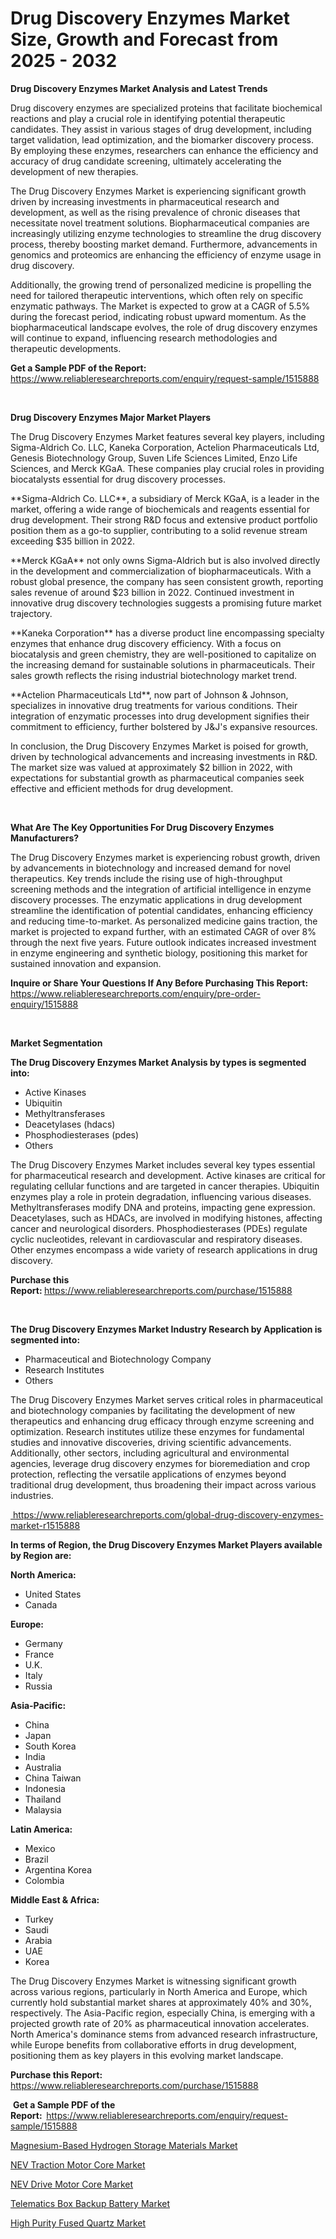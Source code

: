 <p><h1>Drug Discovery Enzymes Market Size, Growth and Forecast from 2025 - 2032</h1></p><p><strong>Drug Discovery Enzymes Market Analysis and Latest Trends</strong></p>
<p><p>Drug discovery enzymes are specialized proteins that facilitate biochemical reactions and play a crucial role in identifying potential therapeutic candidates. They assist in various stages of drug development, including target validation, lead optimization, and the biomarker discovery process. By employing these enzymes, researchers can enhance the efficiency and accuracy of drug candidate screening, ultimately accelerating the development of new therapies.</p><p>The Drug Discovery Enzymes Market is experiencing significant growth driven by increasing investments in pharmaceutical research and development, as well as the rising prevalence of chronic diseases that necessitate novel treatment solutions. Biopharmaceutical companies are increasingly utilizing enzyme technologies to streamline the drug discovery process, thereby boosting market demand. Furthermore, advancements in genomics and proteomics are enhancing the efficiency of enzyme usage in drug discovery.</p><p>Additionally, the growing trend of personalized medicine is propelling the need for tailored therapeutic interventions, which often rely on specific enzymatic pathways. The Market is expected to grow at a CAGR of 5.5% during the forecast period, indicating robust upward momentum. As the biopharmaceutical landscape evolves, the role of drug discovery enzymes will continue to expand, influencing research methodologies and therapeutic developments.</p></p>
<p><strong>Get a Sample PDF of the Report:&nbsp;</strong> <a href="https://www.reliableresearchreports.com/enquiry/request-sample/1515888?utm_campaign=41&utm_medium=2&utm_source=Github&utm_content=ia&utm_term=18012025&utm_id=drug-discovery-enzymes">https://www.reliableresearchreports.com/enquiry/request-sample/1515888</a></p>
<p>&nbsp;</p>
<p><strong>Drug Discovery Enzymes Major Market Players</strong></p>
<p><p>The Drug Discovery Enzymes Market features several key players, including Sigma-Aldrich Co. LLC, Kaneka Corporation, Actelion Pharmaceuticals Ltd, Genesis Biotechnology Group, Suven Life Sciences Limited, Enzo Life Sciences, and Merck KGaA. These companies play crucial roles in providing biocatalysts essential for drug discovery processes.</p><p>**Sigma-Aldrich Co. LLC**, a subsidiary of Merck KGaA, is a leader in the market, offering a wide range of biochemicals and reagents essential for drug development. Their strong R&D focus and extensive product portfolio position them as a go-to supplier, contributing to a solid revenue stream exceeding $35 billion in 2022.</p><p>**Merck KGaA** not only owns Sigma-Aldrich but is also involved directly in the development and commercialization of biopharmaceuticals. With a robust global presence, the company has seen consistent growth, reporting sales revenue of around $23 billion in 2022. Continued investment in innovative drug discovery technologies suggests a promising future market trajectory.</p><p>**Kaneka Corporation** has a diverse product line encompassing specialty enzymes that enhance drug discovery efficiency. With a focus on biocatalysis and green chemistry, they are well-positioned to capitalize on the increasing demand for sustainable solutions in pharmaceuticals. Their sales growth reflects the rising industrial biotechnology market trend.</p><p>**Actelion Pharmaceuticals Ltd**, now part of Johnson & Johnson, specializes in innovative drug treatments for various conditions. Their integration of enzymatic processes into drug development signifies their commitment to efficiency, further bolstered by J&J's expansive resources.</p><p>In conclusion, the Drug Discovery Enzymes Market is poised for growth, driven by technological advancements and increasing investments in R&D. The market size was valued at approximately $2 billion in 2022, with expectations for substantial growth as pharmaceutical companies seek effective and efficient methods for drug development.</p></p>
<p>&nbsp;</p>
<p><strong>What Are The Key Opportunities For Drug Discovery Enzymes Manufacturers?</strong></p>
<p><p>The Drug Discovery Enzymes market is experiencing robust growth, driven by advancements in biotechnology and increased demand for novel therapeutics. Key trends include the rising use of high-throughput screening methods and the integration of artificial intelligence in enzyme discovery processes. The enzymatic applications in drug development streamline the identification of potential candidates, enhancing efficiency and reducing time-to-market. As personalized medicine gains traction, the market is projected to expand further, with an estimated CAGR of over 8% through the next five years. Future outlook indicates increased investment in enzyme engineering and synthetic biology, positioning this market for sustained innovation and expansion.</p></p>
<p><strong>Inquire or Share Your Questions If Any Before Purchasing This Report:</strong> <a href="https://www.reliableresearchreports.com/enquiry/pre-order-enquiry/1515888?utm_campaign=41&utm_medium=2&utm_source=Github&utm_content=ia&utm_term=18012025&utm_id=drug-discovery-enzymes">https://www.reliableresearchreports.com/enquiry/pre-order-enquiry/1515888</a></p>
<p>&nbsp;</p>
<p><strong>Market Segmentation</strong></p>
<p><strong>The Drug Discovery Enzymes Market Analysis by types is segmented into:</strong></p>
<p><ul><li>Active Kinases</li><li>Ubiquitin</li><li>Methyltransferases</li><li>Deacetylases (hdacs)</li><li>Phosphodiesterases (pdes)</li><li>Others</li></ul></p>
<p><p>The Drug Discovery Enzymes Market includes several key types essential for pharmaceutical research and development. Active kinases are critical for regulating cellular functions and are targeted in cancer therapies. Ubiquitin enzymes play a role in protein degradation, influencing various diseases. Methyltransferases modify DNA and proteins, impacting gene expression. Deacetylases, such as HDACs, are involved in modifying histones, affecting cancer and neurological disorders. Phosphodiesterases (PDEs) regulate cyclic nucleotides, relevant in cardiovascular and respiratory diseases. Other enzymes encompass a wide variety of research applications in drug discovery.</p></p>
<p><strong>Purchase this Report:&nbsp;</strong><a href="https://www.reliableresearchreports.com/purchase/1515888?utm_campaign=41&utm_medium=2&utm_source=Github&utm_content=ia&utm_term=18012025&utm_id=drug-discovery-enzymes">https://www.reliableresearchreports.com/purchase/1515888</a></p>
<p>&nbsp;</p>
<p><strong>The Drug Discovery Enzymes Market Industry Research by Application is segmented into:</strong></p>
<p><ul><li>Pharmaceutical and Biotechnology Company</li><li>Research Institutes</li><li>Others</li></ul></p>
<p><p>The Drug Discovery Enzymes Market serves critical roles in pharmaceutical and biotechnology companies by facilitating the development of new therapeutics and enhancing drug efficacy through enzyme screening and optimization. Research institutes utilize these enzymes for fundamental studies and innovative discoveries, driving scientific advancements. Additionally, other sectors, including agricultural and environmental agencies, leverage drug discovery enzymes for bioremediation and crop protection, reflecting the versatile applications of enzymes beyond traditional drug development, thus broadening their impact across various industries.</p></p>
<p><a href="https://www.reliableresearchreports.com/global-drug-discovery-enzymes-market-r1515888?utm_campaign=41&utm_medium=2&utm_source=Github&utm_content=ia&utm_term=18012025&utm_id=drug-discovery-enzymes">&nbsp;https://www.reliableresearchreports.com/global-drug-discovery-enzymes-market-r1515888</a></p>
<p><strong>In terms of Region, the Drug Discovery Enzymes Market Players available by Region are:</strong></p>
<p>
    <p> <strong> North America: </strong>
        <ul>
            <li>United States</li>
            <li>Canada</li>
        </ul>
        </p> 
    <p> <strong> Europe: </strong>
        <ul>
            <li>Germany</li>
            <li>France</li>
            <li>U.K.</li>
            <li>Italy</li>
            <li>Russia</li>
        </ul>
        </p> 
    <p> <strong> Asia-Pacific: </strong>
        <ul>
            <li>China</li>
            <li>Japan</li>
            <li>South Korea</li>
            <li>India</li>
            <li>Australia</li>
            <li>China Taiwan</li>
            <li>Indonesia</li>
            <li>Thailand</li>
            <li>Malaysia</li>
        </ul>
        </p> 
    <p> <strong> Latin America: </strong>
        <ul>
            <li>Mexico</li>
            <li>Brazil</li>
            <li>Argentina Korea</li>
            <li>Colombia</li>
        </ul>
        </p> 
    <p> <strong> Middle East & Africa: </strong>
        <ul>
            <li>Turkey</li>
            <li>Saudi</li>
            <li>Arabia</li>
            <li>UAE</li>
            <li>Korea</li>
        </ul>
    </p>
    </p>
<p><p>The Drug Discovery Enzymes Market is witnessing significant growth across various regions, particularly in North America and Europe, which currently hold substantial market shares at approximately 40% and 30%, respectively. The Asia-Pacific region, especially China, is emerging with a projected growth rate of 20% as pharmaceutical innovation accelerates. North America's dominance stems from advanced research infrastructure, while Europe benefits from collaborative efforts in drug development, positioning them as key players in this evolving market landscape.</p></p>
<p><strong>Purchase this Report: </strong><a href="https://www.reliableresearchreports.com/purchase/1515888?utm_campaign=41&utm_medium=2&utm_source=Github&utm_content=ia&utm_term=18012025&utm_id=drug-discovery-enzymes">https://www.reliableresearchreports.com/purchase/1515888</a></p>
<p>&nbsp;<strong>Get a Sample PDF of the Report:&nbsp;&nbsp;</strong><a href="https://www.reliableresearchreports.com/enquiry/request-sample/1515888?utm_campaign=41&utm_medium=2&utm_source=Github&utm_content=ia&utm_term=18012025&utm_id=drug-discovery-enzymes">https://www.reliableresearchreports.com/enquiry/request-sample/1515888</a></p>
<p><strong></strong></p>
<p><p><a href="https://github.com/kbollin866/Market-Research-Report-List-1/blob/main/magnesium-based-hydrogen-storage-materials-market.md?utm_campaign=41&utm_medium=2&utm_source=Github&utm_content=ia&utm_term=18012025&utm_id=drug-discovery-enzymes">Magnesium-Based Hydrogen Storage Materials Market</a></p><p><a href="https://github.com/nicoletavirag/Market-Research-Report-List-5/blob/main/nev-traction-motor-core-market.md?utm_campaign=41&utm_medium=2&utm_source=Github&utm_content=ia&utm_term=18012025&utm_id=drug-discovery-enzymes">NEV Traction Motor Core Market</a></p><p><a href="https://github.com/sca704osol/Market-Research-Report-List-1/blob/main/nev-drive-motor-core-market.md?utm_campaign=41&utm_medium=2&utm_source=Github&utm_content=ia&utm_term=18012025&utm_id=drug-discovery-enzymes">NEV Drive Motor Core Market</a></p><p><a href="https://github.com/mauripalmi/Market-Research-Report-List-5/blob/main/telematics-box-backup-battery-market.md?utm_campaign=41&utm_medium=2&utm_source=Github&utm_content=ia&utm_term=18012025&utm_id=drug-discovery-enzymes">Telematics Box Backup Battery Market</a></p><p><a href="https://github.com/sholympia197070/Market-Research-Report-List-1/blob/main/high-purity-fused-quartz-market.md?utm_campaign=41&utm_medium=2&utm_source=Github&utm_content=ia&utm_term=18012025&utm_id=drug-discovery-enzymes">High Purity Fused Quartz Market</a></p></p>